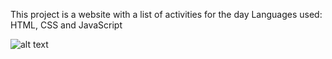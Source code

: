 
This project is a website with a list of activities for the day
Languages ​​used: HTML, CSS and JavaScript

![alt text](https://lh3.googleusercontent.com/ZRON0cmj2s1JF_OwiTXT6uXcV8Ee0InxAX8OUqUTeMCZ7tJZJ-dg-j_UNR5e3v9JrlQoxVnr0fRW10wQc3uaVF0eLg=w640-h400-e365-rj-sc0x00ffffff)

